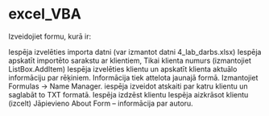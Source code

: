 # excel_VBA

Izveidojiet formu, kurā ir:

Iespēja izvelēties importa datni (var izmantot datni 4_lab_darbs.xlsx)
Iespēja apskatīt importēto sarakstu ar klientiem, Tikai klienta numurs (izmantojiet ListBox.AddItem)
Iespēja izvelēties klientu un apskatīt klienta aktuālo informāciju par rēķiniem. Informācija tiek attelota jaunajā formā. Izmantojiet Formulas -> Name Manager.
iespēja izveidot atskaiti par katru klientu un saglabāt to TXT formatā.
Iespēja izdzēst klientu
Iespēja aizkrāsot klientu (izcelt)
Jāpievieno About Form – informācija par autoru.